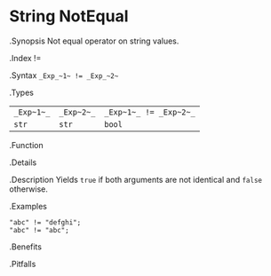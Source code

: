 # String NotEqual

.Synopsis
Not equal operator on string values.

.Index
!=

.Syntax
`_Exp_~1~ != _Exp_~2~`

.Types


|            |            |                         |
| --- | --- | --- |
| `_Exp~1~_` | `_Exp~2~_` | `_Exp~1~_ != _Exp~2~_`  |
| `str`     |  `str`    | `bool`                |


.Function

.Details

.Description
Yields `true` if both arguments are not identical and `false` otherwise.

.Examples
```rascal-shell
"abc" != "defghi";
"abc" != "abc";
```

.Benefits

.Pitfalls

